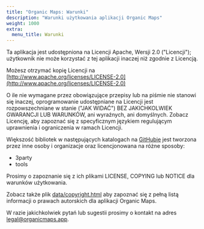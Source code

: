```yaml
---
title: "Organic Maps: Warunki"
description: "Warunki użytkowania aplikacji Organic Maps"
weight: 1000
extra:
  menu_title: Warunki
---
```


Ta aplikacja jest udostępniona na Licencji Apache, Wersji 2.0 ("Licencji");
użytkownik nie może korzystać z tej aplikacji inaczej niż zgodnie z Licencją.

Możesz otrzymać kopię Licencji na [http://www.apache.org/licenses/LICENSE-2.0](http://www.apache.org/licenses/LICENSE-2.0)

O ile nie wymagane przez obowiązujące przepisy lub na piśmie nie stanowi się
inaczej, oprogramowanie udostępniane na Licencji jest rozpowszechniane w stanie
("JAK WIDAĆ") BEZ JAKICHKOLWIEK GWARANCJI LUB WARUNKÓW, ani wyraźnych, ani domyślnych.
Zobacz Licencję, aby zapoznać się z specyficznym językiem regulującym uprawnienia i
ograniczenia w ramach Licencji.

Większość bibliotek w następujących katalogach na [GitHubie](https://github.com/organicmaps/organicmaps)
jest tworzona przez inne osoby i organizacje oraz licencjonowana na różne sposoby:

- 3party
- tools

Prosimy o zapoznanie się z ich plikami LICENSE, COPYING lub NOTICE dla warunków użytkowania.

Zobacz także plik [data/copyright.html](https://github.com/organicmaps/organicmaps/blob/master/data/copyright.html)
aby zapoznać się z pełną listą informacji o prawach autorskich dla aplikacji Organic Maps.

W razie jakichkolwiek pytań lub sugestii prosimy o kontakt na adres [legal@organicmaps.app](mailto:legal@organicmaps.app).
